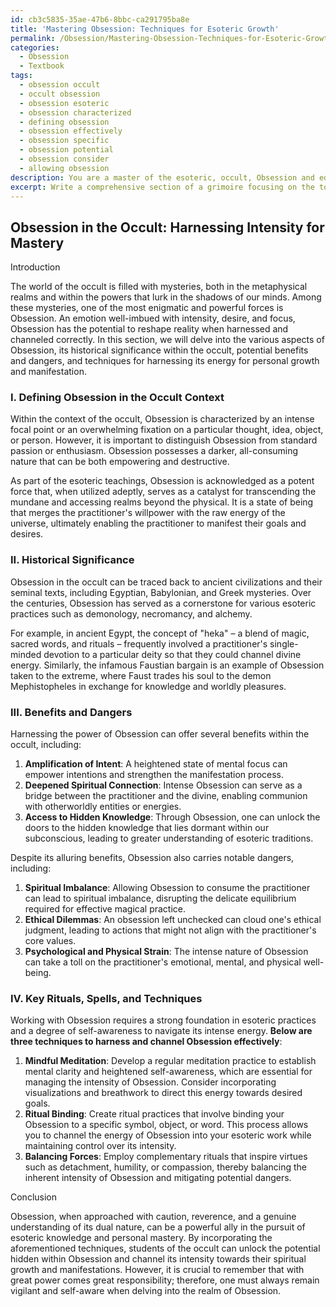 ```yaml
---
id: cb3c5835-35ae-47b6-8bbc-ca291795ba8e
title: 'Mastering Obsession: Techniques for Esoteric Growth'
permalink: /Obsession/Mastering-Obsession-Techniques-for-Esoteric-Growth/
categories:
  - Obsession
  - Textbook
tags:
  - obsession occult
  - occult obsession
  - obsession esoteric
  - obsession characterized
  - defining obsession
  - obsession effectively
  - obsession specific
  - obsession potential
  - obsession consider
  - allowing obsession
description: You are a master of the esoteric, occult, Obsession and education, you have written many textbooks on the subject in ways that provide students with rich and deep understanding of the subject. You are being asked to write textbook-like sections on a topic and you do it with full context, explainability, and reliability in accuracy to the true facts of the topic at hand, in a textbook style that a student would easily be able to learn from, in a rich, engaging, and contextual way. Always include relevant context (such as formulas and history), related concepts, and in a way that someone can gain deep insights from.
excerpt: Write a comprehensive section of a grimoire focusing on the topic of Obsession, exploring its role within the occult, including its various aspects, historical significance, and potential benefits or dangers associated with its practice. Discuss key rituals, spells, and techniques used in harnessing and channeling Obsession, and provide guidance for students on how to work with Obsession in a safe and informed manner.
---
```


## Obsession in the Occult: Harnessing Intensity for Mastery

Introduction

The world of the occult is filled with mysteries, both in the metaphysical realms and within the powers that lurk in the shadows of our minds. Among these mysteries, one of the most enigmatic and powerful forces is Obsession. An emotion well-imbued with intensity, desire, and focus, Obsession has the potential to reshape reality when harnessed and channeled correctly. In this section, we will delve into the various aspects of Obsession, its historical significance within the occult, potential benefits and dangers, and techniques for harnessing its energy for personal growth and manifestation.

### I. Defining Obsession in the Occult Context

Within the context of the occult, Obsession is characterized by an intense focal point or an overwhelming fixation on a particular thought, idea, object, or person. However, it is important to distinguish Obsession from standard passion or enthusiasm. Obsession possesses a darker, all-consuming nature that can be both empowering and destructive.

As part of the esoteric teachings, Obsession is acknowledged as a potent force that, when utilized adeptly, serves as a catalyst for transcending the mundane and accessing realms beyond the physical. It is a state of being that merges the practitioner's willpower with the raw energy of the universe, ultimately enabling the practitioner to manifest their goals and desires.

### II. Historical Significance

Obsession in the occult can be traced back to ancient civilizations and their seminal texts, including Egyptian, Babylonian, and Greek mysteries. Over the centuries, Obsession has served as a cornerstone for various esoteric practices such as demonology, necromancy, and alchemy.

For example, in ancient Egypt, the concept of "heka" – a blend of magic, sacred words, and rituals – frequently involved a practitioner's single-minded devotion to a particular deity so that they could channel divine energy. Similarly, the infamous Faustian bargain is an example of Obsession taken to the extreme, where Faust trades his soul to the demon Mephistopheles in exchange for knowledge and worldly pleasures.

### III. Benefits and Dangers

Harnessing the power of Obsession can offer several benefits within the occult, including:

1. **Amplification of Intent**: A heightened state of mental focus can empower intentions and strengthen the manifestation process.
2. **Deepened Spiritual Connection**: Intense Obsession can serve as a bridge between the practitioner and the divine, enabling communion with otherworldly entities or energies.
3. **Access to Hidden Knowledge**: Through Obsession, one can unlock the doors to the hidden knowledge that lies dormant within our subconscious, leading to greater understanding of esoteric traditions.

Despite its alluring benefits, Obsession also carries notable dangers, including:

1. **Spiritual Imbalance**: Allowing Obsession to consume the practitioner can lead to spiritual imbalance, disrupting the delicate equilibrium required for effective magical practice.
2. **Ethical Dilemmas**: An obsession left unchecked can cloud one's ethical judgment, leading to actions that might not align with the practitioner's core values.
3. **Psychological and Physical Strain**: The intense nature of Obsession can take a toll on the practitioner's emotional, mental, and physical well-being.

### IV. Key Rituals, Spells, and Techniques

Working with Obsession requires a strong foundation in esoteric practices and a degree of self-awareness to navigate its intense energy. **Below are three techniques to harness and channel Obsession effectively**:

1. **Mindful Meditation**: Develop a regular meditation practice to establish mental clarity and heightened self-awareness, which are essential for managing the intensity of Obsession. Consider incorporating visualizations and breathwork to direct this energy towards desired goals.
2. **Ritual Binding**: Create ritual practices that involve binding your Obsession to a specific symbol, object, or word. This process allows you to channel the energy of Obsession into your esoteric work while maintaining control over its intensity.
3. **Balancing Forces**: Employ complementary rituals that inspire virtues such as detachment, humility, or compassion, thereby balancing the inherent intensity of Obsession and mitigating potential dangers.

Conclusion

Obsession, when approached with caution, reverence, and a genuine understanding of its dual nature, can be a powerful ally in the pursuit of esoteric knowledge and personal mastery. By incorporating the aforementioned techniques, students of the occult can unlock the potential hidden within Obsession and channel its intensity towards their spiritual growth and manifestations. However, it is crucial to remember that with great power comes great responsibility; therefore, one must always remain vigilant and self-aware when delving into the realm of Obsession.

